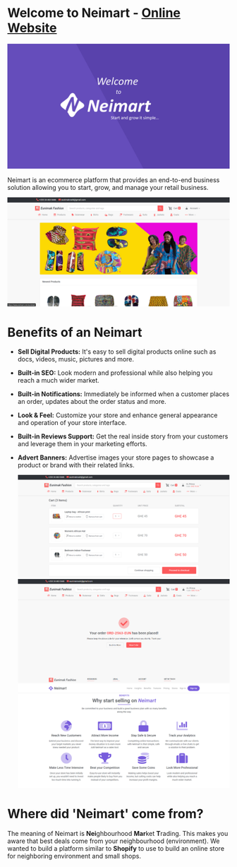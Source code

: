 # Welcome to Neimart - [Online Website](https://neimart.com)
![enter image description here](https://github.com/prince272/neimart/raw/master/gallery/image6.png)

Neimart is an ecommerce platform that provides an end-to-end business solution allowing you to start, grow, and manage your retail business.

![Welcome to Neimart](https://github.com/prince272/neimart/raw/master/gallery/image1.png)

# Benefits of an Neimart
 - **Sell Digital Products:** It's easy to sell digital products online such as docs, videos, music, pictures and more.
 - **Built-in SEO:** Look modern and professional while also helping you reach a much wider market.
   
 - **Built-in Notifications:** Immediately be informed when a customer places an order, updates about the order status and more.
   
 - **Look & Feel:** Customize your store and enhance general appearance and operation of your store interface.
 - **Built-in Reviews Support:** Get the real inside story from your customers and leverage them in your marketing efforts.
 - **Advert Banners:** Advertise images your store pages to showcase a product or brand with their related links.
   
   ![Cart](https://github.com/prince272/neimart/raw/master/gallery/image2.png)
![Automated Certification](https://github.com/prince272/neimart/raw/master/gallery/image3.png)
 ![Why start selling on Neimart](https://github.com/prince272/neimart/raw/master/gallery/image4.png)
# Where did 'Neimart' come from?

The meaning of Neimart is **Nei**ghbourhood **Mar**ket **T**rading. This makes you aware that best deals come from your neighbourhood (environment). We wanted to build a platform similar to **Shopify** to use to build an online store for neighboring environment and small shops.

